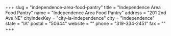 +++
slug = "independence-area-food-pantry"
title = "Independence Area Food Pantry"
name = "Independence Area Food Pantry"
address = "201 2nd Ave NE"
cityIndexKey = "city-ia-independence"
city = "Independence"
state = "IA"
postal = "50644"
website = ""
phone = "319-334-2451"
fax = ""
+++
